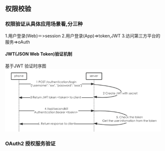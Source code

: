 ## 权限校验


### 权限验证从具体应用场景看,分三种
1.用户登录(Web)＝>session
2.用户登录(App)=>token,JWT
3.访问第三方平台的服务=>oAuth



#### JWT(JSON Web Token)验证机制

基于JWT 验证时序图
![输入图片说明](https://github.com/qccr-twl2123/livtrip/blob/master/src/main/resources/static/resources/images/JWT时序.png "在这里输入图片标题")




### OAuth2 授权服务验证










